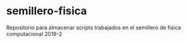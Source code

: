 # semillero-fisica
Repositorio para almacenar scripts trabajados en el semillero de física computacional 2019-2
